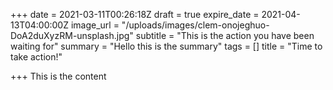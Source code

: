 +++
date = 2021-03-11T00:26:18Z
draft = true
expire_date = 2021-04-13T04:00:00Z
image_url = "/uploads/images/clem-onojeghuo-DoA2duXyzRM-unsplash.jpg"
subtitle = "This is the action you have been waiting for"
summary = "Hello this is the summary"
tags = []
title = "Time to take action!"

+++
This is the content